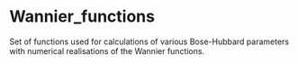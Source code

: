 # Wannier_functions
Set of functions used for calculations of various Bose-Hubbard parameters with numerical realisations of the Wannier functions.
